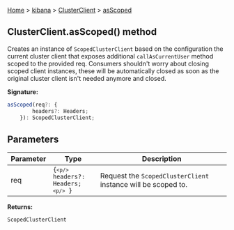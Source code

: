 [Home](./index) &gt; [kibana](./kibana.md) &gt; [ClusterClient](./kibana.clusterclient.md) &gt; [asScoped](./kibana.clusterclient.asscoped.md)

## ClusterClient.asScoped() method

Creates an instance of `ScopedClusterClient` based on the configuration the current cluster client that exposes additional `callAsCurrentUser` method scoped to the provided req. Consumers shouldn't worry about closing scoped client instances, these will be automatically closed as soon as the original cluster client isn't needed anymore and closed.

<b>Signature:</b>

```typescript
asScoped(req?: {
        headers?: Headers;
    }): ScopedClusterClient;
```

## Parameters

|  Parameter | Type | Description |
|  --- | --- | --- |
|  req | <code>{`<p/>`        headers?: Headers;`<p/>`    }</code> | Request the <code>ScopedClusterClient</code> instance will be scoped to. |

<b>Returns:</b>

`ScopedClusterClient`

